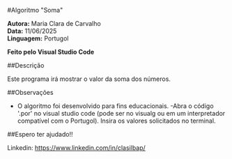 
#Algoritmo "Soma"

**Autora:** Maria Clara de Carvalho  
**Data:** 11/06/2025  
**Linguagem:** Portugol

**Feito pelo Visual Studio Code**

##Descrição

Este programa irá mostrar o valor da soma dos números.

##Observações

- O algoritmo foi desenvolvido para fins educacionais.
-Abra o código '.por' no visual studio code (pode ser no visualg ou em um interpretador compatível com o Portugol). Insira os valores solicitados no terminal.  

##Espero ter ajudado!!

Linkedin: https://www.linkedin.com/in/clasilbap/
